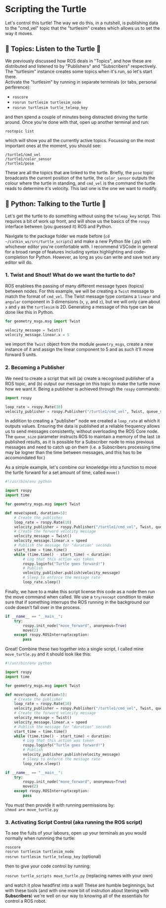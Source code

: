 # Scripting the Turtle

Let's control this turtle! The way we do this, in a nutshell, is publishing data to the "cmd_vel" topic that the "turtlesim" creates which allows us to set the way it moves.

## 🐢 Topics: Listen to the Turtle 🐢
We previously discussed how ROS deals in "Topics", and how these are distributed and listened to by "Publishers" and "Subscribers" respectively. The "turtlesim" instance creates some topics when it's run, so let's start there.  
Activate the "turtlesim" by running in separate terminals (or tabs, personal perference):  
- `roscore`
- `rosrun turtlesim turtlesim_node` 
- `rosrun turtlesim turtle_teleop_key`  

and then spend a couple of minutes being distracted driving the turtle around. Once you're done with that, open up another terminal and run:  

`rostopic list`  

which will show you all the currently active topics. Focussing on the most important ones at the moment, you should see:  

`/turtle1/cmd_vel`  
`/turtle1/color_sensor`  
`/turtle1/pose`  

These are all the topics that are linked to the turtle. Briefly, the `pose` topic broadcasts the current position of the turtle, the `color_sensor` outputs the colour where the turtle in standing, and `cmd_vel` is the command the turtle reads to determine it's velocity. This last one is the one we want to modify.  

## 🐍 Python: Talking to the Turtle 🐍

Let's get the turtle to do something without using the `teleop_key` script. This requires a bit of work up front, and will show us the basics of the `rospy` interface between (you guessed it) ROS and Python.

Navigate to the package folder we made before (`cd ~/catkin_ws/src/turtle_scripts`) and make a new Python file (.py) with whichever editor you're comfortable with. I recommend VSCode in general for a broad range of features including syntax highlighting and code-completion for Python. However, as long as you can write and save text any editor will do.  

### 1. Twist and Shout! What do we want the turtle to do? 
ROS enablees the passing of many different message types (topics) between nodes. For this example, we will be creating a `Twist` message to match the format of `cmd_vel`. The Twist message type contains a `linear` and `angular` component in 3 dimensions (`x`, `y`, and `z`), but we will only care about `x` and `y` as the `turtlesim` is 2D. Generating a message of this type can be done like this in Python.

```python
for geometry_msgs.msg import Twist

velocity_message = Twist()
velocity_message.linear.x = 5
```
we import the `Twist` object from the module `geometry_msgs`, create a new instance of it and assign the linear component to 5 and as such it'll move forward 5 units.

### 2. Becoming a Publisher

We need to create a script that will (a) create a recognised publisher of a ROS topic, and (b) output our message on this topic to make the turtle move how we want it. Being a publisher is achieved through the `rospy` commands:  

```python
import rospy 

loop_rate = rospy.Rate(10)
velocity_publisher = rospy.Publisher("/turtle1/cmd_vel", Twist, queue_size=10)
```

In addition to creating a "publisher" node we created a `loop_rate` at which it outputs values. Ensuring the data is published at a reliable frequency allows us to send messages consistently, without overloading the ROS Core node. The `queue_size` parameter instructs ROS to maintain a memory of the last `10` published results, as it is possible for a Subscriber node to miss previous messages and need to catch up on them (i.e. a Subscribers processing time may be logner than the time between messages, and this has to be accomondated for.)  

As a simple example, let's combine our knowledge into a function to move the turtle forward for a set amount of time, called `move()`

```python
#!/usr/bin/env python

import rospy
import time

for geometry_msgs.msg import Twist

def move(speed, duration=5):
    # Create the publisher
    loop_rate = rospy.Rate(10)
    velocity_publisher = rospy.Publisher("/turtle1/cmd_vel", Twist, queue_size=10)
    # Create the forward velocity message
    velocity_message = Twist()
    velocity_message.linear.x = speed
    # Publish the message for "duration" seconds
    start_time = time.time()
    while (time.time() - start_time) < duration:
        # Log that this action was taken
        rospy.loginfo("Turtle goes forward!")
        # Publish
        velocity_publisher.publish(velocity_message)
        # Sleep to enforce the message rate
        loop_rate.sleep()

```

Finally, we have to a make this script license this code as a node then run the move command when called. We use a `try/except` condition to make sure that if something interrups the ROS running in the background our code doesn't fall over in the process. 

```python
if __name__ == "__main__":
    try: 
        rospy.init_node("move_forward", anonymous=True)
        move(2)
    except rospy.ROSInterruptxception:
        pass
```

Great! Combine these two together into a single script, I called mine `move_turtle.py` and it should look like this:  

```python
#!/usr/bin/env python

import rospy
import time

for geometry_msgs.msg import Twist

def move(speed, duration=5):
    # Create the publisher
    loop_rate = rospy.Rate(10)
    velocity_publisher = rospy.Publisher("/turtle1/cmd_vel", Twist, queue_size=10)
    # Create the forward velocity message
    velocity_message = Twist()
    velocity_message.linear.x = speed
    # Publish the message for "duration" seconds
    start_time = time.time()
    while (time.time() - start_time) < duration:
        # Log that this action was taken
        rospy.loginfo("Turtle goes forward!")
        # Publish
        velocity_publisher.publish(velocity_message)
        # Sleep to enforce the message rate
        loop_rate.sleep()

if __name__ == "__main__":
    try: 
        rospy.init_node("move_forward", anonymous=True)
        move(2)
    except rospy.ROSInterruptxception:
        pass
```

You must then provide it with running permissions by:  
`chmod a+x move_turtle.py`  

### 3. Activating Script Control (aka running the ROS script)
To see the fuits of your labours, open up your terminals as you would normally when runnning the turtle: 

`roscore`  
`rosrun turtlesim turtlesim_node`  
`rosrun turtlesim turtle_teleop_key` (optional) 

then to give your code control by running:  

`rosrun turtle_scripts move_turtle.py` (replacing names with your own)  

and watch it plow headfirst into a wall! These are humble beginnings, but with these tools (and with one more bit of instrution about litening with **Subscribers**) we're well on our way to knowing all of the essentials for control a ROS robot.

